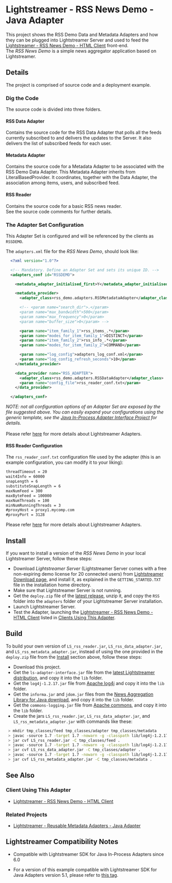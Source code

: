 # Lightstreamer - RSS News Demo - Java Adapter

<!-- START DESCRIPTION lightstreamer-example-rss-adapter-java -->

This project shows the RSS Demo Data and Metadata Adapters and how they can be plugged into Lightstreamer Server and used to feed the [Lightstreamer - RSS News Demo - HTML Client](https://github.com/Lightstreamer/Lightstreamer-example-RSS-client-javascript) front-end.<br>
The *RSS News Demo* is a simple news aggregator application based on Lightstreamer.

## Details

The project is comprised of source code and a deployment example. 

### Dig the Code

The source code is divided into three folders.

#### RSS Data Adapter

Contains the source code for the RSS Data Adapter that polls all the feeds currently subscribed to and delivers the updates to the Server. It also delivers the list of subscribed feeds for each user.

#### Metadata Adapter

Contains the source code for a Metadata Adapter to be associated with the RSS Demo Data Adapter. This Metadata Adapter inherits from LiteralBasedProvider. It coordinates, together with the Data Adapter, the association among items, users, and subscribed feed.
 
#### RSS Reader
 
Contains the source code for a basic RSS news reader.
 <br>
See the source code comments for further details.
<!-- END DESCRIPTION lightstreamer-example-rss-adapter-java -->

### The Adapter Set Configuration

This Adapter Set is configured and will be referenced by the clients as `RSSDEMO`. 

The `adapters.xml` file for the *RSS News Demo*, should look like:
```xml      
  <?xml version="1.0"?>

  <!-- Mandatory. Define an Adapter Set and sets its unique ID. -->
  <adapters_conf id="RSSDEMO">

    <metadata_adapter_initialised_first>Y</metadata_adapter_initialised_first>

    <metadata_provider>
      <adapter_class>rss_demo.adapters.RSSMetadataAdapter</adapter_class>

      <!-- <param name="search_dir">.</param> 
      <param name="max_bandwidth">500</param>
      <param name="max_frequency">0</param>
      <param name="buffer_size">0</param> -->

      <param name="item_family_1">rss_items_.*</param>
      <param name="modes_for_item_family_1">DISTINCT</param>
      <param name="item_family_2">rss_info_.*</param>
      <param name="modes_for_item_family_2">COMMAND</param>

      <param name="log_config">adapters_log_conf.xml</param>
      <param name="log_config_refresh_seconds">10</param>
    </metadata_provider>

    <data_provider name="RSS_ADAPTER">
      <adapter_class>rss_demo.adapters.RSSDataAdapter</adapter_class>
      <param name="config_file">rss_reader_conf.txt</param>
    </data_provider>

  </adapters_conf>
```

<i>NOTE: not all configuration options of an Adapter Set are exposed by the file suggested above. 
You can easily expand your configurations using the generic template, see the [Java In-Process Adapter Interface Project](https://github.com/Lightstreamer/Lightstreamer-lib-adapter-java-inprocess#configuration) for details.</i><br>
<br>
Please refer [here](https://lightstreamer.com/docs/ls-server/latest/General%20Concepts.pdf) for more details about Lightstreamer Adapters.

#### RSS Reader Configuration

The `rss_reader_conf.txt` configuration file used by the adapter (this is an example configuration, you can modify it to your liking):
```txt
threadTimeout = 20
wait4Info = 60000
snapLength = 6
substituteSnapLength = 6
maxNumFeed = 300
maxByteFeed = 100000
maxNumThreads = 100
minNumRunningThreads = 3
#proxyHost = proxy1.mycomp.com
#proxyPort = 3128
```

Please refer [here](https://lightstreamer.com/docs/ls-server/latest/General%20Concepts.pdf) for more details about Lightstreamer Adapters.<br>


## Install

If you want to install a version of the *RSS News Demo* in your local Lightstreamer Server, follow these steps:

* Download *Lightstreamer Server* (Lightstreamer Server comes with a free non-expiring demo license for 20 connected users) from [Lightstreamer Download page](http://www.lightstreamer.com/download.htm), and install it, as explained in the `GETTING_STARTED.TXT` file in the installation home directory.
* Make sure that Lightstreamer Server is not running.
* Get the `deploy.zip` file of the [latest release](https://github.com/Lightstreamer/Lightstreamer-example-RSS-adapter-java/releases), unzip it, and copy the `RSS` folder into the `adapters` folder of your Lightstreamer Server installation.
* Launch Lightstreamer Server.
* Test the Adapter, launching the [Lightstreamer - RSS News Demo - HTML Client](https://github.com/Lightstreamer/Lightstreamer-example-RSS-client-javascript) listed in [Clients Using This Adapter](https://github.com/Lightstreamer/Lightstreamer-example-RSS-adapter-java#client-using-this-adapter).

## Build

To build your own version of `LS_rss_reader.jar`, `LS_rss_data_adapter.jar`, and `LS_rss_metadata_adapter.jar`, instead of using the one provided in the `deploy.zip` file from the [Install](https://github.com/Lightstreamer/Lightstreamer-example-RSS-adapter-java#install) section above, follow these steps:

* Download this project.
* Get the `ls-adapter-interface.jar` file from the [latest Lightstreamer distribution](http://www.lightstreamer.com/download), and copy it into the `lib` folder.
* Get the `log4j-1.2.17.jar` file from [Apache log4j](https://logging.apache.org/log4j/1.2/) and copy it into the `lib` folder.
* Get the `informa.jar` and `jdom.jar` files from the [News Aggregation Library for Java download](http://sourceforge.net/projects/informa/), and copy it into the `lib` folder.
* Get the `commons-logging.jar` file from [Apache commons](http://commons.apache.org/proper/commons-logging/download_logging.cgi), and copy it into the `lib` folder.
* Create the jars `LS_rss_reader.jar`, `LS_rss_data_adapter.jar`, and `LS_rss_metadata_adapter.jar` with commands like these:

```sh
 > mkdir tmp_classes/feed tmp_classes/adapter tmp_classes/metadata
 > javac -source 1.7 -target 1.7 -nowarn -g -classpath lib/log4j-1.2.17.jar;lib/ls-adapter-interface.jar;lib/informa.jar;lib/jdom.jar -sourcepath src/src_feed -d tmp_classes/feed src/src_feed/rss_demo/rss_reader/RSSReaderProvider.java
 > jar cvf LS_rss_reader.jar -C tmp_classes/feed .
 > javac -source 1.7 -target 1.7 -nowarn -g -classpath lib/log4j-1.2.17.jar;lib/ls-adapter-interface.jar;LS_rss_reader.jar -sourcepath src/src_adapter -d tmp_classes/adapter src/src_adapter/rss_demo/adapters/RSSDataAdapter.java
 > jar cvf LS_rss_data_adapter.jar -C tmp_classes/adapter .
 > javac -source 1.7 -target 1.7 -nowarn -g -classpath lib/log4j-1.2.17.jar;lib/ls-adapter-interface.jar;LS_rss_data_adapter.jar -sourcepath src/src_metadata -d tmp_classes/metadata src/src_metadata/rss_demo/adapters/RSSMetadataAdapter.java
 > jar cvf LS_rss_metadata_adapter.jar -C tmp_classes/metadata .
```

## See Also

### Client Using This Adapter
<!-- START RELATED_ENTRIES -->

* [Lightstreamer - RSS News Demo - HTML Client](https://github.com/Lightstreamer/Lightstreamer-example-RSS-client-javascript)

<!-- END RELATED_ENTRIES -->

### Related Projects

* [Lightstreamer - Reusable Metadata Adapters - Java Adapter](https://github.com/Lightstreamer/Lightstreamer-example-ReusableMetadata-adapter-java)

## Lightstreamer Compatibility Notes

* Compatible with Lightstreamer SDK for Java In-Process Adapters since 6.0
- For a version of this example compatible with Lightstreamer SDK for Java Adapters version 5.1, please refer to [this tag](https://github.com/Lightstreamer/Lightstreamer-example-RSS-adapter-java/tree/for_Lightstreamer_5.1).
